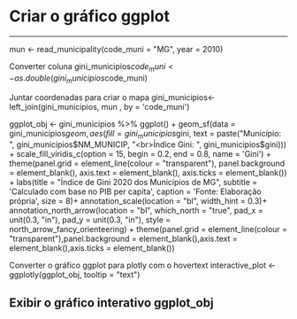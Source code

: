 # Criar o gráfico ggplot 
---


mun <- read_municipality(code_muni = "MG", year = 2010)

 Converter coluna
gini_municipios$code_muni <- as.double(gini_municipios$code_muni)

 Juntar coordenadas para criar o mapa
gini_municipios<- left_join(gini_municipios, mun , by = 'code_muni')

ggplot_obj <- gini_municipios %>% 
  ggplot() +
  geom_sf(data = gini_municipios$geom, aes(fill = gini_municipios$gini, text = paste("Município: ", gini_municipios$NM_MUNICIP, "<br>Índice Gini: ", gini_municipios$gini))) +
  scale_fill_viridis_c(option = 15, begin = 0.2, end = 0.8,
                       name = 'Gini') +
  theme(panel.grid = element_line(colour = "transparent"),
        panel.background = element_blank(),
        axis.text = element_blank(),
        axis.ticks = element_blank()) +
  labs(title = "Índice de Gini 2020 dos Municípios de MG",
       subtitle = 'Calculado com base no PIB per capita',
       caption = 'Fonte: Elaboração própria', size = 8)+
  annotation_scale(location = "bl", width_hint = 0.3)+ 
  annotation_north_arrow(location = "bl", which_north = "true", 
        pad_x = unit(0.3, "in"), pad_y = unit(0.3, "in"),
        style = north_arrow_fancy_orienteering) +
  theme(panel.grid = element_line(colour = "transparent"),panel.background =  element_blank(),axis.text = element_blank(),axis.ticks = element_blank())

 Converter o gráfico ggplot para plotly com o hovertext
interactive_plot <- ggplotly(ggplot_obj, tooltip = "text")

 Exibir o gráfico interativo
ggplot_obj
---
